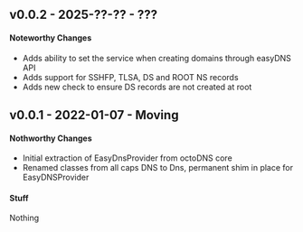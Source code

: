 ## v0.0.2 - 2025-??-?? - ???

#### Noteworthy Changes

* Adds ability to set the service when creating domains through easyDNS API
* Adds support for SSHFP, TLSA, DS and ROOT NS records
* Adds new check to ensure DS records are not created at root

## v0.0.1 - 2022-01-07 - Moving

#### Nothworthy Changes

* Initial extraction of EasyDnsProvider from octoDNS core
* Renamed classes from all caps DNS to Dns, permanent shim in place for EasyDNSProvider

#### Stuff

Nothing

